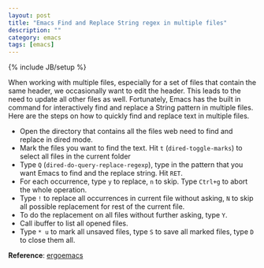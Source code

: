 ```yaml
---
layout: post
title: "Emacs Find and Replace String regex in multiple files"
description: ""
category: emacs
tags: [emacs]
---
```

{% include JB/setup %}

When working with multiple files, especially for a set of files that
contain the same header, we occasionally want to edit the header. This leads to
the need to update all other files as well. Fortunately, Emacs has the built in
command for interactively find and replace a String pattern in multiple files.
Here are the steps on how to quickly find and replace text in multiple files.

* Open the directory that contains all the files web need to find and replace in
  dired mode.
* Mark the files you want to find the text. Hit `t` (`dired-toggle-marks`) to
  select all files in the current folder
* Type `Q` (`dired-do-query-replace-regexp`), type in the pattern that you
  want Emacs to find and the replace string. Hit `RET`.
* For each occurrence, type `y` to replace, `n` to skip. Type `Ctrl+g` to abort the
  whole operation.
* Type `!` to replace all occurrences in current file without asking, `N` to
  skip all possible replacement for rest of the current file.
* To do the replacement on all files without further asking, type `Y`.
* Call ibuffer to list all opened files.
* Type `* u` to mark all unsaved files, type `S` to save all marked files, type
  `D` to close them all.

<!-- more -->

**Reference**: [ergoemacs](http://ergoemacs.org/emacs/find_replace_inter.html)
